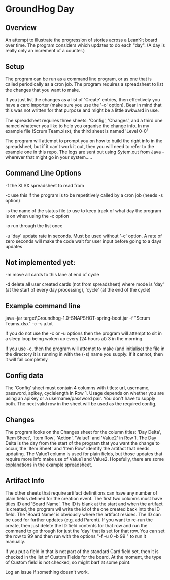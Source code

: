 GroundHog Day
=============

## Overview
An attempt to illustrate the progression of stories across a LeanKit board over time. The program considers which updates to do each "day". (A day is really only an increment of a counter.)

## Setup

The program can be run as a command line program, or as one that is called periodically as a cron job. The program requires a spreadsheet to list the changes that you want to make.

If you just list the changes as a list of 'Create' entries, then effectively you have a card importer (make sure you use the '-o' option). Bear in mind that this was not written for that purpose and might be a little awkward in use.

The spreadsheet requires three sheets: 'Config', 'Changes', and a third one named whatever you like to help you organise the change info. In my example file (Scrum Team.xlsx), the third sheet is named 'Level 0-0'

The program will attempt to prompt you on how to build the right info in the spreadsheet, but if it can't work it out, then you will need to refer to the example one in this repo. The logs are sent out using Sytem.out from Java - wherever that might go in your system.....

## Command Line Options

-f <file>     the XLSX spreadsheet to read from

-c            use this if the program is to be repetitively called by a cron job (needs -s option)

-s <file>     the name of the status file to use to keep track of what day the program is on when using the -c option

-o            run through the list once

-u            'day' update rate in seconds. Must be used without '-c' option. A rate of zero seconds will 
              make the code wait for user input before going to a days updates

## Not implemented yet:
-m <lane>     move all cards to this lane at end of cycle

-d <mode>     delete all user created cards (not from spreadsheet) where mode is 'day' (at the start of every day processing), 'cycle' (at the end of the cycle)

## Example command line
java -jar target\Groundhog-1.0-SNAPSHOT-spring-boot.jar -f "Scrum Teams.xlsx" -c -s a.txt

If you do not use the -c or -u options then the program will attempt to sit in a sleep loop being woken up every (24 hours at) 3 in the morning.

If you use -c, then the program will attempt to make (and initialise) the file in the directory it is running in with the (-s) name you supply. If it cannot, then it will fail completely

## Config data

The 'Config' sheet must contain  4 columns with titles: url, username, password, apikey, cyclelength in Row 1. Usage depends on whether you are using an apiKey or a username/password pair. You don't have to supply both. The next valid row in the sheet will be used as the required config.

## Changes

The program looks on the Changes sheet for the column titles: 'Day Delta', 'Item Sheet', 'Item Row', 'Action', 'Value1' and 'Value2' in Row 1.
The Day Delta is the day from the start of the program that you want the change to occur, the 'Item Sheet' and 'Item Row' identify the artifact that needs updating. The Value1 column is used for plain fields, but those updates that require more info make use of Value1 and Value2. Hopefully, there are some explanations in the example spreadsheet.

## Artifact Info

The other sheets that require artifact definitions can have any number of plain fields defined for the creation event. The first two columns must have titles ID and 'Board Name'. The ID is blank at the start and when the artifact is created, the program wil write the id of the one created back into the ID field. The 'Board Name' is obviously where the artifact resides. The ID can be used for further updates (e.g. add Parent). If you want to re-run the create, then just delete the ID field contents for that row and run the command to go through for just the 'day' that is set for that row. You can set the row to 99 and then run with the options "-f <filename> -u 0 -b 99 " to run it manually.

If you put a field in that is not part of the standard Card field set, then it is checked in the list of Custom Fields for the board. At the moment, the type of Custom field is not checked, so might barf at some point. 
  
Log an issue if something doesn't work.


